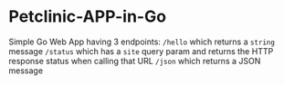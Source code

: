 # Petclinic-APP-in-Go

Simple Go Web App having 3 endpoints:
`/hello` which returns a `string` message
`/status` which has a `site` query param and returns the HTTP response status when calling that URL
`/json` which returns a JSON message

